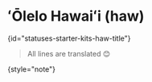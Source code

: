 # ʻŌlelo Hawaiʻi (haw)
{id="statuses-starter-kits-haw-title"}


> All lines are translated 😊
>
{style="note"}
